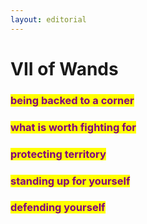 ```yaml
---
layout: editorial
---
```


# VII of Wands





### <mark style="color:purple;">being backed to a corner</mark>

### <mark style="color:purple;">what is worth fighting for</mark>&#x20;

### <mark style="color:purple;">protecting territory</mark>

### <mark style="color:purple;">standing up for yourself</mark>

### <mark style="color:purple;">defending yourself</mark>

<mark style="color:purple;"></mark>



